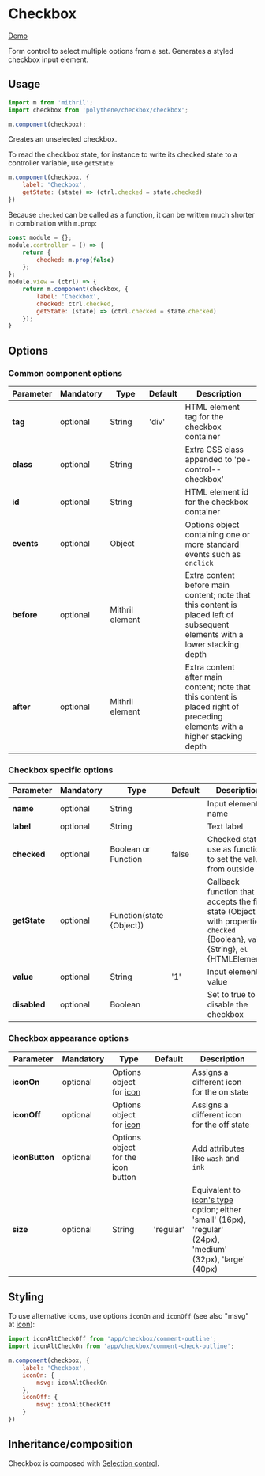 # Checkbox

<a class="btn-demo" href="http://arthurclemens.github.io/Polythene-examples/index.html#/checkbox">Demo</a>

Form control to select multiple options from a set. Generates a styled checkbox input element.


## Usage

~~~javascript
import m from 'mithril';
import checkbox from 'polythene/checkbox/checkbox';

m.component(checkbox);
~~~

Creates an unselected checkbox.

To read the checkbox state, for instance to write its checked state to a controller variable, use `getState`:

~~~javascript
m.component(checkbox, {
    label: 'Checkbox',
    getState: (state) => (ctrl.checked = state.checked)
})
~~~

Because `checked` can be called as a function, it can be written much shorter in combination with `m.prop`:

~~~javascript
const module = {};
module.controller = () => {
    return {
        checked: m.prop(false)
    };
};
module.view = (ctrl) => {
    return m.component(checkbox, {
        label: 'Checkbox',
        checked: ctrl.checked,
        getState: (state) => (ctrl.checked = state.checked)
    });
}
~~~

## Options

### Common component options

| **Parameter** |  **Mandatory** | **Type** | **Default** | **Description** |
| ------------- | -------------- | -------- | ----------- | --------------- |
| **tag** | optional | String | 'div' | HTML element tag for the checkbox container |
| **class** | optional | String |  | Extra CSS class appended to 'pe-control--checkbox' |
| **id** | optional | String | | HTML element id for the checkbox container |
| **events** | optional | Object | | Options object containing one or more standard events such as `onclick` |
| **before** | optional | Mithril element | | Extra content before main content; note that this content is placed left of subsequent elements with a lower stacking depth |
| **after** | optional | Mithril element | | Extra content after main content; note that this content is placed right of preceding elements with a higher stacking depth |

### Checkbox specific options

| **Parameter** |  **Mandatory** | **Type** | **Default** | **Description** |
| ------------- | -------------- | -------- | ----------- | --------------- |
| **name** | optional | String | | Input element name |
| **label** | optional | String | | Text label |
| **checked** | optional | Boolean or Function | false | Checked state; use as function to set the value from outside |
| **getState**  | optional | Function(state {Object}) | | Callback function that accepts the field state (Object with properties `checked` {Boolean}, `value` {String}, `el` {HTMLElement}) |
| **value** | optional | String | '1' | Input element value |
| **disabled** | optional | Boolean |  | Set to true to disable the checkbox |

### Checkbox appearance options

| **Parameter** |  **Mandatory** | **Type** | **Default** | **Description** |
| ------------- | -------------- | -------- | ----------- | --------------- |
| **iconOn** | optional | Options object for [icon](#icon) | | Assigns a different icon for the on state |
| **iconOff** | optional | Options object for [icon](#icon) | | Assigns a different icon for the off state |
| **iconButton** | optional | Options object for the icon button | | Add attributes like `wash` and `ink` |
| **size** | optional | String | 'regular' | Equivalent to [icon's type](#icon) option; either 'small' (16px), 'regular' (24px), 'medium' (32px), 'large' (40px) |


## Styling

To use alternative icons, use options `iconOn` and `iconOff` (see also "msvg" at [icon](#icon)):

~~~javascript
import iconAltCheckOff from 'app/checkbox/comment-outline';
import iconAltCheckOn from 'app/checkbox/comment-check-outline';

m.component(checkbox, {
    label: 'Checkbox',
    iconOn: {
        msvg: iconAltCheckOn
    },
    iconOff: {
        msvg: iconAltCheckOff
    }
})
~~~

## Inheritance/composition

Checkbox is composed with [Selection control](#selection-control).

